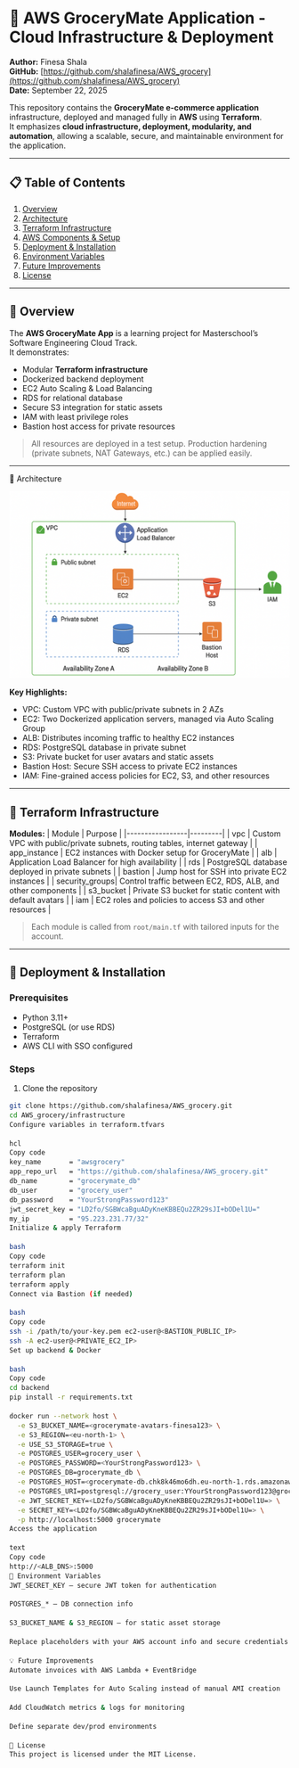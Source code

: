 # 🛒 AWS GroceryMate Application - Cloud Infrastructure & Deployment

**Author:** Finesa Shala  
**GitHub:** [https://github.com/shalafinesa/AWS_grocery](https://github.com/shalafinesa/AWS_grocery)  
**Date:** September 22, 2025  

This repository contains the **GroceryMate e-commerce application** infrastructure, deployed and managed fully in **AWS** using **Terraform**.  
It emphasizes **cloud infrastructure, deployment, modularity, and automation**, allowing a scalable, secure, and maintainable environment for the application.

---

## 📋 Table of Contents
1. [Overview](#overview)
2. [Architecture](#architecture)
3. [Terraform Infrastructure](#terraform-infrastructure)
4. [AWS Components & Setup](#aws-components--setup)
5. [Deployment & Installation](#deployment--installation)
6. [Environment Variables](#environment-variables)
7. [Future Improvements](#future-improvements)
8. [License](#license)

---

## 📝 Overview
The **AWS GroceryMate App** is a learning project for Masterschool’s Software Engineering Cloud Track.  
It demonstrates:

- Modular **Terraform infrastructure**
- Dockerized backend deployment
- EC2 Auto Scaling & Load Balancing
- RDS for relational database
- Secure S3 integration for static assets
- IAM with least privilege roles
- Bastion host access for private resources

> All resources are deployed in a test setup. Production hardening (private subnets, NAT Gateways, etc.) can be applied easily.

---

🏢 Architecture

![AWS Architecture](docs/architecture.png)

**Key Highlights:**
- VPC: Custom VPC with public/private subnets in 2 AZs
- EC2: Two Dockerized application servers, managed via Auto Scaling Group
- ALB: Distributes incoming traffic to healthy EC2 instances
- RDS: PostgreSQL database in private subnet
- S3: Private bucket for user avatars and static assets
- Bastion Host: Secure SSH access to private EC2 instances
- IAM: Fine-grained access policies for EC2, S3, and other resources

---

## 🔩 Terraform Infrastructure

**Modules:**
| Module           | Purpose |
|-----------------|---------|
| vpc            | Custom VPC with public/private subnets, routing tables, internet gateway |
| app_instance   | EC2 instances with Docker setup for GroceryMate |
| alb            | Application Load Balancer for high availability |
| rds            | PostgreSQL database deployed in private subnets |
| bastion        | Jump host for SSH into private EC2 instances |
| security_groups| Control traffic between EC2, RDS, ALB, and other components |
| s3_bucket      | Private S3 bucket for static content with default avatars |
| iam            | EC2 roles and policies to access S3 and other resources |

> Each module is called from `root/main.tf` with tailored inputs for the account.

---

## 🚀 Deployment & Installation

### Prerequisites
- Python 3.11+
- PostgreSQL (or use RDS)
- Terraform
- AWS CLI with SSO configured

### Steps
1. Clone the repository  
```bash
git clone https://github.com/shalafinesa/AWS_grocery.git
cd AWS_grocery/infrastructure
Configure variables in terraform.tfvars

hcl
Copy code
key_name       = "awsgrocery"
app_repo_url   = "https://github.com/shalafinesa/AWS_grocery.git"
db_name        = "grocerymate_db"
db_user        = "grocery_user"
db_password    = "YourStrongPassword123"
jwt_secret_key = "LD2fo/SGBWcaBguADyKneKBBEQu2ZR29sJI+bODel1U="
my_ip          = "95.223.231.77/32"
Initialize & apply Terraform

bash
Copy code
terraform init
terraform plan
terraform apply
Connect via Bastion (if needed)

bash
Copy code
ssh -i /path/to/your-key.pem ec2-user@<BASTION_PUBLIC_IP>
ssh -A ec2-user@<PRIVATE_EC2_IP>
Set up backend & Docker

bash
Copy code
cd backend
pip install -r requirements.txt

docker run --network host \
  -e S3_BUCKET_NAME=<grocerymate-avatars-finesa123> \
  -e S3_REGION=<eu-north-1> \
  -e USE_S3_STORAGE=true \
  -e POSTGRES_USER=grocery_user \
  -e POSTGRES_PASSWORD=<YourStrongPassword123> \
  -e POSTGRES_DB=grocerymate_db \
  -e POSTGRES_HOST=<grocerymate-db.chk8k46mo6dh.eu-north-1.rds.amazonaws.com> \
  -e POSTGRES_URI=postgresql://grocery_user:YYourStrongPassword123@grocerymate-db.chk8k46mo6dh.eu-north-1.rds.amazonaws.com:5432/grocerymate_db \
  -e JWT_SECRET_KEY=<LD2fo/SGBWcaBguADyKneKBBEQu2ZR29sJI+bODel1U=> \
  -e SECRET_KEY=<LD2fo/SGBWcaBguADyKneKBBEQu2ZR29sJI+bODel1U=> \
  -p http://localhost:5000 grocerymate
Access the application

text
Copy code
http://<ALB_DNS>:5000
🔑 Environment Variables
JWT_SECRET_KEY – secure JWT token for authentication

POSTGRES_* – DB connection info

S3_BUCKET_NAME & S3_REGION – for static asset storage

Replace placeholders with your AWS account info and secure credentials.

💡 Future Improvements
Automate invoices with AWS Lambda + EventBridge

Use Launch Templates for Auto Scaling instead of manual AMI creation

Add CloudWatch metrics & logs for monitoring

Define separate dev/prod environments

📄 License
This project is licensed under the MIT License.
